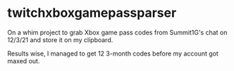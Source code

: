 # twitchxboxgamepassparser
On a whim project to grab Xbox game pass codes from Summit1G's chat on 12/3/21 and store it on my clipboard.

Results wise, I managed to get 12 3-month codes before my account got maxed out.

